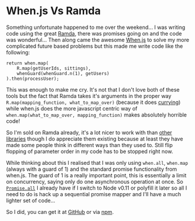 # When.js Vs Ramda


Something unfortunate happened to me over the weekend... I was writing code using the great [Ramda](http://ramdajs.com/), there was promises going on and the code was wonderful... Then along came the awesome [When.js](https://github.com/cujojs/when) to solve my more complicated future based problems but this made me write code like the following:

```
return when.map(
    R.map(getUserIds, sittings),
    whenGuard(whenGuard.n(1), getUsers)
).then(processUser);
```

This was enough to make me cry. It's not that I don't love both of these tools but the fact that Ramda takes it's arguments in the proper way `R.map(mapping_function, what_to_map_over)` (because it does [currying](http://hughfdjackson.com/javascript/why-curry-helps/)) while when.js does the more javascript centric way of `when.map(what_to_map_over, mapping_function)` makes absolutely horrible code!

So I'm sold on Ramda already, it's a lot nicer to work with than [other](http://underscorejs.org/) [libraries](https://lodash.com/) though I do appreciate them existing because at least they have made some people think in different ways than they used to. Still flip flopping of parameter order in my code has to be stopped right now.

While thinking about this I realised that I was only using `when.all`, `when.map` (always with a guard of 1) and the standard promise functionality from when.js. The guard of 1 is a really important point, this is essentially a limit on concurrency, saying only do one asynchronous operation at once. So [`Promise.all`](https://developer.mozilla.org/en-US/docs/Web/JavaScript/Reference/Global_Objects/Promise/all) I already have if I switch to Node v0.11 or polyfill it later so all I need to do is hack up a sequential promise mapper and I'll have a much lighter set of code...

So I did, you can get it at [GitHub](https://github.com/forbesmyester/rstyle-sequential-promise-map) or via [npm](https://www.npmjs.com/package/rstyle-sequential-promise-map).

